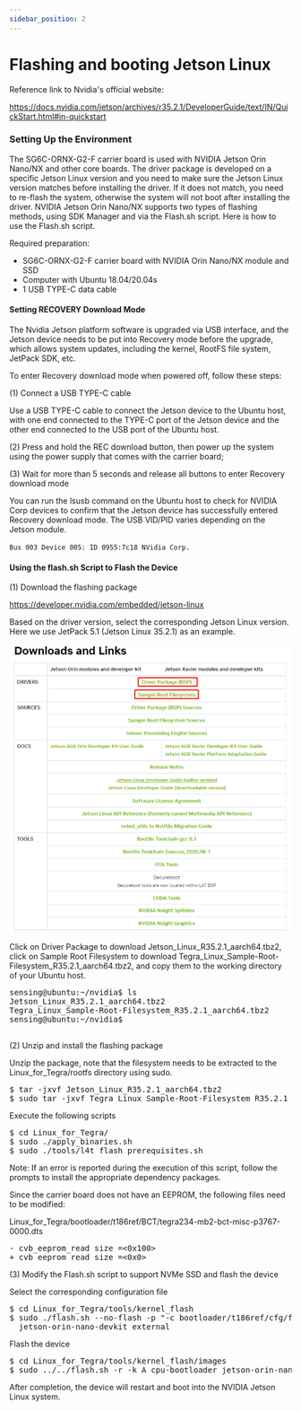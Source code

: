 ```yaml
---
sidebar_position: 2
---
```


# Flashing and booting Jetson Linux

Reference link to Nvidia's official website:

https://docs.nvidia.com/jetson/archives/r35.2.1/DeveloperGuide/text/IN/QuickStart.html#in-quickstart

### Setting Up the Environment

The SG6C-ORNX-G2-F carrier board is used with NVIDIA Jetson Orin Nano/NX and other core boards. The driver package is developed on a specific Jetson Linux version and you need to make sure the Jetson Linux version matches before installing the driver. If it does not match, you need to re-flash the system, otherwise the system will not boot after installing the driver. NVIDIA Jetson Orin Nano/NX supports two types of flashing methods, using SDK Manager and via the Flash.sh script. Here is how to use the Flash.sh script.

Required preparation:

* SG6C-ORNX-G2-F carrier board with NVIDIA Orin Nano/NX module and SSD
* Computer with Ubuntu 18.04/20.04s
* 1 USB TYPE-C data cable

#### Setting RECOVERY Download Mode

The Nvidia Jetson platform software is upgraded via USB interface, and the Jetson device needs to be put into Recovery mode before the upgrade, which allows system updates, including the kernel, RootFS file system, JetPack SDK, etc.

To enter Recovery download mode when powered off, follow these steps:

(1) Connect a USB TYPE-C cable

Use a USB TYPE-C cable to connect the Jetson device to the Ubuntu host, with one end connected to the TYPE-C port of the Jetson device and the other end connected to the USB port of the Ubuntu host.

(2) Press and hold the REC download button, then power up the system using the power supply that comes with the carrier board;

(3) Wait for more than 5 seconds and release all buttons to enter Recovery download mode

You can run the lsusb command on the Ubuntu host to check for NVIDIA Corp devices to confirm that the Jetson device has successfully entered Recovery download mode. The USB VID/PID varies depending on the Jetson module.

<div style={{textAlign: 'center', marginBottom: '2rem', backgroundColor: 'white', padding: '10px'}}>
    <code style={{color: 'black'}}>Bus 003 Device 005: ID 0955:7c18 NVidia Corp.</code>
</div>

#### Using the flash.sh Script to Flash the Device

(1) Download the flashing package

https://developer.nvidia.com/embedded/jetson-linux

Based on the driver version, select the corresponding Jetson Linux version. Here we use JetPack 5.1 (Jetson Linux 35.2.1) as an example.

<div style={{textAlign: 'center', marginBottom: '2rem'}}>
    <img src="https://raw.githubusercontent.com/1214658495/myWikiFiles/main/Nvidia_jetson/NVIDIA_Jetson_Orin_Nano_NX/GMSL_Carrier_board/SG6C-ORNX-G2-F/SG6C-ORNX-G2-F_Download_Page.png" alt="NVIDIA Download Page" style={{maxWidth: '85%', height: 'auto'}} />
</div>

Click on Driver Package to download Jetson_Linux_R35.2.1_aarch64.tbz2, click on Sample Root Filesystem to download Tegra_Linux_Sample-Root-Filesystem_R35.2.1_aarch64.tbz2, and copy them to the working directory of your Ubuntu host.

<div style={{textAlign: 'center', marginBottom: '1rem', backgroundColor: 'white', padding: '10px', color: 'black'}}>
    <pre>
sensing@ubuntu:~/nvidia$ ls
Jetson_Linux_R35.2.1_aarch64.tbz2
Tegra_Linux_Sample-Root-Filesystem_R35.2.1_aarch64.tbz2
sensing@ubuntu:~/nvidia$
    </pre>
</div>

(2) Unzip and install the flashing package

Unzip the package, note that the filesystem needs to be extracted to the Linux_for_Tegra/rootfs directory using sudo.

<div style={{backgroundColor: '#f0f0f0', padding: '10px'}}>
<pre>
$ tar -jxvf Jetson_Linux_R35.2.1_aarch64.tbz2
$ sudo tar -jxvf Tegra_Linux_Sample-Root-Filesystem_R35.2.1_aarch64.tbz2 -C Linux_for_Tegra/rootfs/
</pre>
</div>

Execute the following scripts

<div style={{backgroundColor: '#f0f0f0', padding: '10px'}}>
<pre>
$ cd Linux_for_Tegra/
$ sudo ./apply_binaries.sh
$ sudo ./tools/l4t_flash_prerequisites.sh
</pre>
</div>

Note: If an error is reported during the execution of this script, follow the prompts to install the appropriate dependency packages.

Since the carrier board does not have an EEPROM, the following files need to be modified:

Linux_for_Tegra/bootloader/t186ref/BCT/tegra234-mb2-bct-misc-p3767-0000.dts

<div style={{backgroundColor: '#f0f0f0', padding: '10px'}}>
<pre>
- cvb_eeprom_read size =&lt;0x100&gt;
+ cvb_eeprom_read size =&lt;0x0&gt;
</pre>
</div>

(3) Modify the Flash.sh script to support NVMe SSD and flash the device

Select the corresponding configuration file

<div style={{backgroundColor: '#f0f0f0', padding: '10px'}}>
<pre>
$ cd Linux_for_Tegra/tools/kernel_flash
$ sudo ./flash.sh --no-flash -p "-c bootloader/t186ref/cfg/flash_t234_qspi.xml"  \
  jetson-orin-nano-devkit external
</pre>
</div>

Flash the device

<div style={{backgroundColor: '#f0f0f0', padding: '10px'}}>
<pre>
$ cd Linux_for_Tegra/tools/kernel_flash/images
$ sudo ../../flash.sh -r -k A_cpu-bootloader jetson-orin-nano-devkit nvme0n1p1
</pre>
</div>

After completion, the device will restart and boot into the NVIDIA Jetson Linux system.

